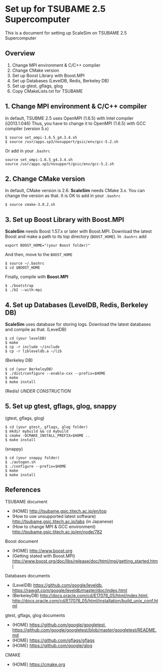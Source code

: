 # Set up for TSUBAME 2.5 Supercomputer
This is a document for setting up ScaleSim on TSUBAME 2.5 Supercomputer

## Overview
1. Change MPI environment & C/C++ compiler
2. Change CMake version
3. Set up Boost Library with Boost.MPI
4. Set up Databases (LevelDB, Redis, Berkeley DB)
5. Set up gtest, gflags, glog
6. Copy CMakeLists.txt for TSUBAME

## 1. Change MPI environment & C/C++ compiler
In default, TSUBME 2.5 uses OpenMPI (1.6.5) with Intel compiler (i2013.1.046)
Thus, you have to change it to OpenMPI (1.6.5) with GCC compiler (version 5.x)
```
$ source set_ompi-1.6.5_g4.3.4.sh
$ source /usr/apps.sp3/nosupport/gsic/env/gcc-5.2.sh
```
Or add in your `.bashrc`
```
source set_ompi-1.6.5_g4.3.4.sh
source /usr/apps.sp3/nosupport/gsic/env/gcc-5.2.sh
```

## 2. Change CMake version
In default, CMake version is 2.6. **ScaleSim** needs CMake 3.x.
You can change the version as that. It is OK to add in your `.bashrc`
```
$ source cmake-3.0.2.sh
```

## 3. Set up Boost Library with Boost.MPI
**ScaleSim** needs Boost 1.57.x or later with Boost.MPI.
Download the latest Boost and make a path to its top directory (`BOOST_HOME`).
In `.bashrc` add
```
export BOOST_HOME="(your Boost folder)"
```
And then, move to the `BOOST_HOME`
```
$ source ~/.bashrc
$ cd $BOOST_HOME
```
Finally, compile with **Boost.MPI**
```
$ ./bootstrap
$ ./b2 --with-mpi
```

## 4. Set up Databases (LevelDB, Redis, Berkeley DB)
**ScaleSim** uses database for storing logs.
Download the latest databases and compile as that.
(LevelDB)
```
$ cd (your levelDB)
$ make
$ cp -r include ~/include
$ cp -r libleveldb.a ~/lib
```
(Berkeley DB)
```
$ cd (your BerkeleyDB)
$ ./dist/configure --enable-cxx --prefix=$HOME
$ make
$ make install
```
(Redis)
_UNDER CONSTRUCTION_

## 5. Set up gtest, gflags, glog, snappy
(gtest, gflags, glog)
```
$ cd (your gtest, gflags, glog folder)
$ mkdir mybuild && cd mybuild
$ cmake -DCMAKE_INSTALL_PREFIX=$HOME ..
$ make install
```
(snappy)
```
$ cd (your snappy folder)
$ ./autogen.sh
$ ./configure --prefix=$HOME
$ make
$ make install
```

## References
TSUBAME document
- (HOME) http://tsubame.gsic.titech.ac.jp/en/top
- (How to use unsupported latest software) http://tsubame.gsic.titech.ac.jp/labs (in Japanese)
- (How to change MPI & GCC environment) http://tsubame.gsic.titech.ac.jp/en/node/782

Boost document
- (HOME) http://www.boost.org
- (Getting stated with Boost.MPI) http://www.boost.org/doc/libs/release/doc/html/mpi/getting_started.html

Databases documents
- (LevelDB) https://github.com/google/leveldb, https://rawgit.com/google/leveldb/master/doc/index.html
- (BerkeleyDB) http://docs.oracle.com/cd/E17076_05/html/index.html, http://docs.oracle.com/cd/E17076_05/html/installation/build_unix_conf.html

gtest, gflags, glog documents
- (HOME) https://github.com/google/googletest, https://github.com/google/googletest/blob/master/googletest/README.md
- (HOME) https://github.com/gflags/gflags
- (HOME) https://github.com/google/glog

CMAKE
- (HOME) https://cmake.org
